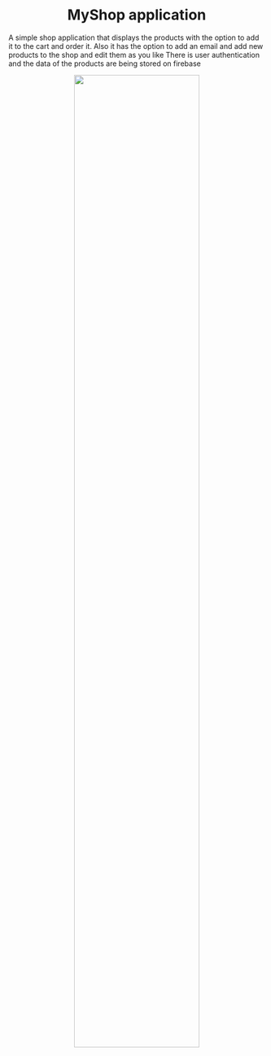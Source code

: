<h1 align="center">
    MyShop application
</h1> 


A simple shop application that displays the products with the option to add it to the cart and order it.
Also it has the option to add an email and add new products to the shop and edit them as you like
There is user authentication and the data of the products are being stored on firebase

<div align="center">
 <a href="https://www.youtube.com/watch?v=-7T5rwIbwqQ&t=3s">
  <img src="https://user-images.githubusercontent.com/51857638/125792303-40485714-7404-43ba-93b8-06a9702261fb.png" width="70%">
 </a>
</div>


